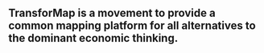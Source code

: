 ## TransforMap is a movement to provide a common mapping platform for all alternatives to the dominant economic thinking. ##